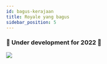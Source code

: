 ```yaml
---
id: bagus-kerajaan
title: Royale yang bagus
sidebar_position: 5
---
```


### 🚧 Under development for 2022 🚧

![](/img/niftyroyale_v01.png)
